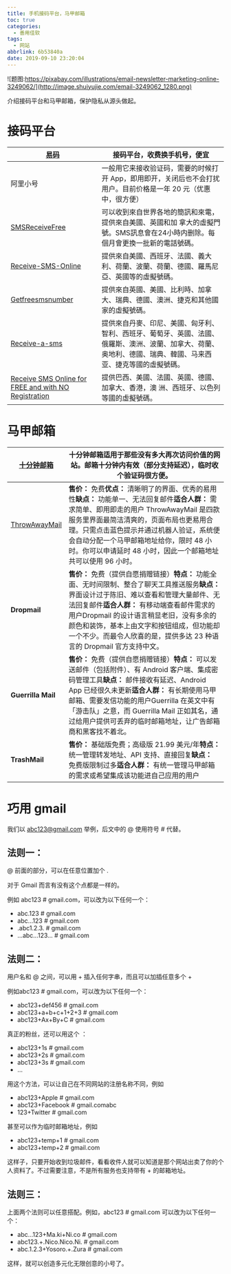 ```yaml
---
title: 手机接码平台，马甲邮箱
toc: true
categories:
  - 善用佳软
tags:
  - 网站
abbrlink: 6b53840a
date: 2019-09-10 23:20:04
---
```


![题图:https://pixabay.com/illustrations/email-newsletter-marketing-online-3249062/](http://image.shuiyujie.com/email-3249062_1280.png)

介绍接码平台和马甲邮箱，保护隐私从源头做起。

<!-- more -->

# 接码平台

| [易码](http://www.51ym.me/User/Login.aspx)                   | 接码平台，收费换手机号，便宜                                 |
| ------------------------------------------------------------ | ------------------------------------------------------------ |
| 阿里小号                                                     | 一般用它来接收验证码，需要的时候打开 App，即用即开，关闭后也不会打扰用户。目前价格是一年 20 元（优惠中，很方便） |
| [SMSReceiveFree](http://link.zhihu.com/?target=https%3A//smsreceivefree.com) | 可以收到來自世界各地的簡訊和來電，提供來自美國、英國和加 拿大的虛擬門號。SMS訊息會在24小時内删除。每個月會更換一批新的電話號碼。 |
| [Receive-SMS-Online](http://link.zhihu.com/?target=http%3A//Receive-SMS-Online.info) | 提供來自美國、西班牙、法國、義大利、荷蘭、波蘭、荷蘭、德國、羅馬尼亞、英國等的虛擬號碼。 |
| [Getfreesmsnumber](http://link.zhihu.com/?target=http%3A//getfreesmsnumber.com) | 提供來自英國、美國、比利時、加拿大、瑞典、德國、澳洲、捷克和其他國家的虛擬號碼。 |
| [Receive-a-sms](http://link.zhihu.com/?target=https%3A//www.receive-a-sms.com) | 提供來自丹麥、印尼、美國、匈牙利、智利、西班牙、葡萄牙、英國、法國、俄羅斯、澳洲、波蘭、加拿大、荷蘭、奥地利、德國、瑞典、韓國、马来西亚、捷克等國的虛擬號碼。 |
| [Receive SMS Online for FREE and with NO Registration](http://link.zhihu.com/?target=http%3A//receive-sms-online.com) | 提供巴西、美國、法國、英國、德國、加拿大、香港，澳 洲、西班牙、以色列等國的虛擬號碼。 |

# 马甲邮箱

| [十分钟邮箱](http://24mail.chacuo.net/)           | 十分钟邮箱适用于那些**没有多大再次访问价值**的网站。邮箱十分钟内有效（部分支持延迟），临时收个验证码很方便。 |
| ------------------------------------------------- | ------------------------------------------------------------ |
| [ThrowAwayMail](https://www.throwawaymail.com/en) | **售价：** 免费**优点：** 清晰明了的界面、优秀的易用性**缺点：** 功能单一、无法回复邮件**适合人群：** 需求简单、即用即走的用户 ThrowAwayMail 是四款服务里界面最简洁清爽的，页面布局也更易用合理。只需点击蓝色提示并通过机器人验证，系统便会自动分配一个马甲邮箱地址给你，限时 48 小时。你可以申请延时 48 小时，因此一个邮箱地址共可以使用 96 小时。 |
| **Dropmail**                                      | **售价：** 免费（提供自愿捐赠链接）**特点：** 功能全面、无时间限制、整合了聊天工具推送服务**缺点：** 界面设计过于陈旧、难以查看和管理大量邮件、无法回复邮件**适合人群：** 有移动端查看邮件需求的用户Dropmail 的设计语言稍显老旧，没有多余的颜色和装饰，基本上由文字和按钮组成，但功能却一个不少。而最令人欣喜的是，提供多达 23 种语言的 Dropmail 官方支持中文。 |
| **Guerrilla Mail**                                | **售价：** 免费（提供自愿捐赠链接）**特点：** 可以发送邮件（包括附件）、有 Android 客户端、集成密码管理工具**缺点：** 邮件接收有延迟、Android App 已经很久未更新**适合人群：** 有长期使用马甲邮箱、需要发信功能的用户Guerrilla 在英文中有「游击队」之意，而 Guerrilla Mail 正如其名，通过给用户提供可丢弃的临时邮箱地址，让广告邮箱商和黑客找不着北。 |
| **TrashMail**                                     | **售价：** 基础版免费；高级版 21.99 美元/年**特点：** 统一管理转发地址、API 支持、直接回复**缺点：** 免费版限制过多**适合人群：** 有统一管理马甲邮箱的需求或希望集成该功能进自己应用的用户 |

# 巧用 gmail

我们以 abc123@gmail.com 举例，后文中的 @ 使用符号 # 代替。

## 法则一：

@ 前面的部分，可以在任意位置加个 . 

对于 Gmail 而言有没有这个点都是一样的。

例如 abc123 # gmail.com，可以改为以下任何一个：

- abc.123 # gmail.com 
- abc...123 # gmail.com 
- .abc1.2.3. # gmail.com 
- ...abc...123... # gmail.com

## 法则二：

用户名和 @ 之间，可以用 + 插入任何字串，而且可以加插任意多个 + 

例如abc123 # gmail.com，可以改为以下任何一个：

- abc123+def456 # gmail.com 
- abc123+a+b+c+1+2+3 # gmail.com 
- abc123+Ax+By+C # gmail.com

真正的粉丝，还可以用这个 ：

- abc123+1s # gmail.com
- abc123+2s # gmail.com
- abc123+3s # gmail.com
- …

用这个方法，可以让自己在不同网站的注册名称不同，例如

- abc123+Apple # gmail.com 
- abc123+Facebook # gmail.comabc
- 123+Twitter # gmail.com

甚至可以作为临时邮箱地址，例如

- abc123+temp+1 # gmail.com 
- abc123+temp+2 # gmail.com

这样子，只要开始收到垃圾邮件，看看收件人就可以知道是那个网站出卖了你的个人资料了。不过需要注意，不是所有服务也支持带有 + 的邮箱地址。

## 法则三：

上面两个法则可以任意搭配。例如，abc123 # gmail.com 可以改为以下任何一个：

- abc...123+Ma.ki+Ni.co # gmail.com 
- abc123.+.Nico.Nico.Ni. # gmail.com 
- abc.1.2.3+Yosoro.+.Zura # gmail.com

这样，就可以创造多元化无限创意的小号了。